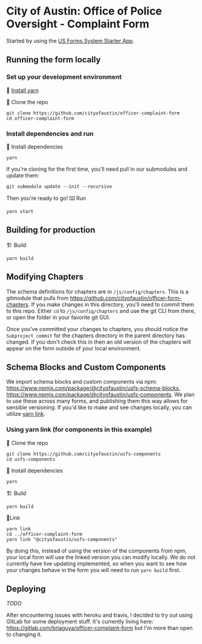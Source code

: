 # City of Austin: Office of Police Oversight - Complaint Form
Started by using the [US Forms System Starter App](https://github.com/usds/us-forms-system-starter-app).

## Running the form locally
### Set up your development environment
💾 [Install yarn](https://yarnpkg.com/en/docs/install)

👯 Clone the repo
```
git clone https://github.com/cityofaustin/officer-complaint-form
cd officer-complaint-form
```

### Install dependencies and run

💾 Install dependencies
```
yarn
```

If you're cloning for the first time, you'll need pull in our submodules and update them: 

```
git submodule update --init --recursive
```

Then you're ready to go! 
⌨️ Run
```
yarn start
```

## Building for production

🏗 Build
```
yarn build
```

## Modifying Chapters
The schema definitions for chapters are in `/js/config/chapters`. This is a gitmodule that pulls from https://github.com/cityofaustin/officer-form-chapters. If you make changes in this directory, you'll need to commit them to this repo. Either `cd` to `/js/config/chapters` and use the git CLI from there, or open the folder in your favorite git GUI.

Once you've committed your changes to chapters, you should notice the `Subproject commit` for the chapters directory in the parent directory has changed. If you don't check this in then an old version of the chapters will appear on the form outside of your local environment.

## Schema Blocks and Custom Components
We import schema blocks and custom components via npm: https://www.npmjs.com/package/@cityofaustin/usfs-schema-blocks, https://www.npmjs.com/package/@cityofaustin/usfs-components. We plan to use these across many forms, and publishing them this way allows for sensible versioning. If you'd like to make and see changes locally, you can utilize [yarn link](https://yarnpkg.com/lang/en/docs/cli/link/).

### Using yarn link (for components in this example)

👯 Clone the repo
```
git clone https://github.com/cityofaustin/usfs-components
cd usfs-components
```
💾 Install dependencies
```
yarn
```
🏗 Build
```
yarn build
```
🔗Link
```
yarn link
cd ../officer-complaint-form
yarn link "@cityofaustin/usfs-components"
```

By doing this, instead of using the version of the components from npm, your local form will use the linked version you can modify locally. We do not currently have live updating implemented, so when you want to see how your changes behave in the form you will need to run `yarn build` first.

## Deploying
*TODO*

After encountering issues with heroku and travis, I decided to try out using GitLab for some deployment stuff. It's currently living here: https://gitlab.com/briaguya/officer-complaint-form but I'm more than open to changing it.
